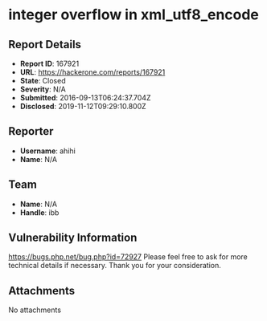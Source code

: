 # integer overflow in xml_utf8_encode

## Report Details
- **Report ID**: 167921
- **URL**: https://hackerone.com/reports/167921
- **State**: Closed
- **Severity**: N/A
- **Submitted**: 2016-09-13T06:24:37.704Z
- **Disclosed**: 2019-11-12T09:29:10.800Z

## Reporter
- **Username**: ahihi
- **Name**: N/A

## Team
- **Name**: N/A
- **Handle**: ibb

## Vulnerability Information
https://bugs.php.net/bug.php?id=72927
Please feel free to ask for more technical details if necessary.
Thank you for your consideration.

## Attachments
No attachments
